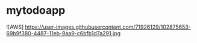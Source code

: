 # mytodoapp
![AWS]
https://user-images.githubusercontent.com/71926129/102875653-69b9f380-4487-11eb-9aa9-c6bfb1d7a291.jpg
